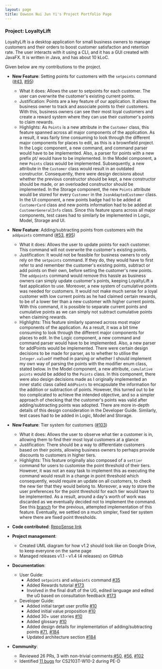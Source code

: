 ```yaml
---
layout: page
title: Dawson Nui Jun Yi's Project Portfolio Page
---
```


### Project: LoyaltyLift

LoyaltyLift is a desktop application for small business owners to manage customers and their orders to boost customer satisfaction and retention rate. The user interacts with it using a CLI, and it has a GUI created with JavaFX. It is written in Java, and has about 10 kLoC.

Given below are my contributions to the project.

* **New Feature**: Setting points for customers with the `setpoints` command ([\#43](https://github.com/AY2223S2-CS2103T-T09-3/tp/pull/43), [\#95](https://github.com/AY2223S2-CS2103T-T09-3/tp/pull/95))
  * What it does: Allows the user to setpoints for each customer. The user can overwrite the customer's existing current points.
  * Justification: Points are a key feature of our application. It allows the business owner to track and associate points to their customers. With this, business owners can see their most loyal customers and create a reward system where they can use their customer's points to claim rewards. 
  * Highlights: As `Points` is a new attribute in the `Customer` class, this feature spanned across all major components of the application. As a result, it was fairly time consuming to look through the different major components for places to edit, as this is a brownfield project.
  In the Logic component, a new command, and command parser would have to be implemented. Also, a parser for points with a new prefix pt/ would have to be implemented.
  In the Model component, a new `Points` class would be implemented. Subsequently, a new attribute in the `Customer` class would result in an outdated constructor. Consequently, there were design decisions about whether the previous constructor should be kept, a new constructor should be made, or an overloaded constructor should be implemented.
  In the Storage component, the new `Points` attribute would be stored for every `Customer` in the `JsonAdaptedCustomer` class.
  In the UI component, a new points badge had to be added at `CustomerCard` class and new points information had to be added at `CustomerGeneralInfo` class.
  Since this feature spans across all major components, test cases had to similarly be implemented in Logic, Model, Storage and UI.

* **New Feature**: Adding/subtracting points from customers with the `addpoints` command ([\#53](https://github.com/AY2223S2-CS2103T-T09-3/tp/pull/53), [\#95](https://github.com/AY2223S2-CS2103T-T09-3/tp/pull/95))
  * What it does: Allows the user to update points for each customer. This command will not overwrite the customer's existing points. 
  * Justification: It would not be feasible for business owners to only rely on the `setpoints` command. If they do, they would have to first refer to and remember the customer's existing points, subtract or add points on their own, before setting the customer's new points. The `addpoints` command would remove this hassle as business owners can simply update customer's points, keeping LoyaltyLift a fast application to use.
  Moreover, a new system of cumulative points was needed for customers. It would not make much sense for a loyal customer with low current points as he had claimed certain rewards, to be of a lower tier than a new customer with higher current points. With this command, it is possible to separate current points and cumulative points as we can simply not subtract cumulative points when claiming rewards.
  * Highlights: This feature similarly spanned across most major components of the application. As a result, it was a bit time consuming to look through the different major components for places to edit.
  In the Logic component, a new command and command parser would have to be implemented. Also, a new parser for addPoints would be implemented. There were certain design decisions to be made for parser, as to whether to utilise the `Integer.valueOf` method in parsing or whether I should implement my own way of parsing the points with the modifier enum class, stated below.
  In the Model component, a new attribute, `cumulative points` would be added to the `Points` class. In this component, there were also design decisions made as I originally implemented an inner static class called `AddPoints` to encapsulate the information for the addition or subtraction of points. However, this turned out to be too complicated to achieve the intended objective, and so a simpler approach of checking that the customer's points was valid after adding/subtracting points was adopted. There are more in-depth details of this design consideration in the Developer Guide.
  Similarly, test cases had to be added in Logic, Model and Storage.

* **New Feature**: Tier system for customers ([\#103](https://github.com/AY2223S2-CS2103T-T09-3/tp/pull/103))
  * What it does: Allows the user to observe what tier a customer is in, allowing them to find their most loyal customers at a glance
  * Justification: There should be a way to differentiate customers based on their points, allowing business owners to perhaps provide discounts to customers in higher tiers.
  * Highlights: This feature originally also composed of a `settier` command for users to customise the point threshold of their tiers. However, it was not an easy task to implement this as executing the command would result in a change in point threshold which consequently, would require an update on all customers, to check the new tier that they would belong to. Moreover, a way to store the user preferences for the point threshold for each tier would have to be implemented. As a result, around a day's worth of work was discarded as we eventually decided not to implement the command. See this [branch](https://github.com/Infrix/tp/tree/branch-set-tier-command) for the previous, attempted implementation of this feature. Eventually, we settled on a much simpler, fixed tier system where there are fixed point thresholds.

* **Code contributed**: [RepoSense link](https://nus-cs2103-ay2223s2.github.io/tp-dashboard/?search=Infrix&breakdown=true)

* **Project management**:
  * Created UML diagram for how v1.2 should look like on Google Drive, to keep everyone on the same page
  * Managed releases v1.1 - v1.4 (4 releases) on GitHub

* **Documentation**:
  * User Guide:
    * Added `setpoints` and `addpoints` command [\#35](https://github.com/AY2223S2-CS2103T-T09-3/tp/pull/35)
    * Added Rewards tutorial [\#173](https://github.com/AY2223S2-CS2103T-T09-3/tp/pull/173)
    * Involved in the final draft of the UG, edited language and edited the uG based on consultation feedback [\#173](https://github.com/AY2223S2-CS2103T-T09-3/tp/pull/173)
  * Developer Guide:
    * Added initial target user profile [\#10](https://github.com/AY2223S2-CS2103T-T09-3/tp/pull/10)
    * Added initial value proposition [\#10](https://github.com/AY2223S2-CS2103T-T09-3/tp/pull/10)
    * Added 30+ user stories [\#10](https://github.com/AY2223S2-CS2103T-T09-3/tp/pull/10)
    * Added glossary [\#10](https://github.com/AY2223S2-CS2103T-T09-3/tp/pull/10)
    * Added design details for implementation of adding/subtracting points [\#71](https://github.com/AY2223S2-CS2103T-T09-3/tp/pull/71), [\#184](https://github.com/AY2223S2-CS2103T-T09-3/tp/pull/184)
    * Updated architecture section [\#184](https://github.com/AY2223S2-CS2103T-T09-3/tp/pull/184)

* **Community**:
  * Reviewed 26 PRs, 3 with non-trivial comments:[\#50](https://github.com/AY2223S2-CS2103T-T09-3/tp/pull/50), [\#56](https://github.com/AY2223S2-CS2103T-T09-3/tp/pull/56), [\#102](https://github.com/AY2223S2-CS2103T-T09-3/tp/pull/102)
  * Identified [11 bugs](https://github.com/Infrix/ped/issuess) for CS2103T-W10-2 during PE-D

